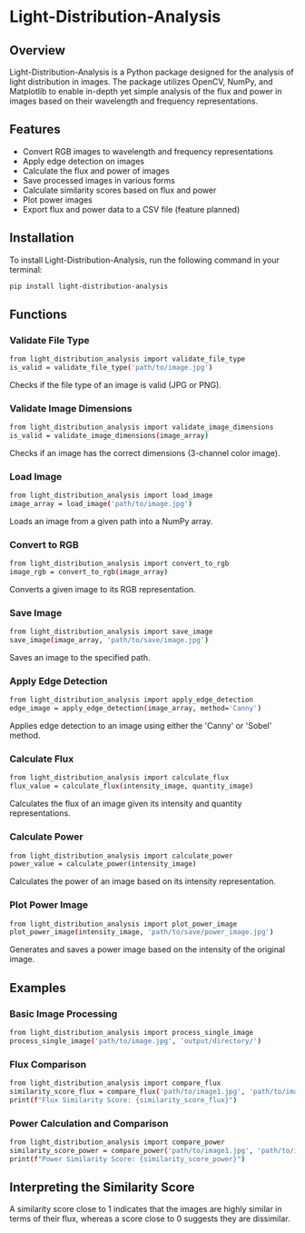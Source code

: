 # Light-Distribution-Analysis

## Overview

Light-Distribution-Analysis is a Python package designed for the analysis of light distribution in images. The package utilizes OpenCV, NumPy, and Matplotlib to enable in-depth yet simple analysis of the flux and power in images based on their wavelength and frequency representations.

## Features

- Convert RGB images to wavelength and frequency representations
- Apply edge detection on images
- Calculate the flux and power of images
- Save processed images in various forms
- Calculate similarity scores based on flux and power
- Plot power images
- Export flux and power data to a CSV file (feature planned)

## Installation

To install Light-Distribution-Analysis, run the following command in your terminal:

```bash
pip install light-distribution-analysis
```

## Functions

### Validate File Type

```bash
from light_distribution_analysis import validate_file_type
is_valid = validate_file_type('path/to/image.jpg')
```

Checks if the file type of an image is valid (JPG or PNG).

### Validate Image Dimensions

```bash
from light_distribution_analysis import validate_image_dimensions
is_valid = validate_image_dimensions(image_array)
```

Checks if an image has the correct dimensions (3-channel color image).

### Load Image

```bash
from light_distribution_analysis import load_image
image_array = load_image('path/to/image.jpg')
```

Loads an image from a given path into a NumPy array.

### Convert to RGB

```bash
from light_distribution_analysis import convert_to_rgb
image_rgb = convert_to_rgb(image_array)
```

Converts a given image to its RGB representation.

### Save Image

```bash
from light_distribution_analysis import save_image
save_image(image_array, 'path/to/save/image.jpg')
```

Saves an image to the specified path.

### Apply Edge Detection

```bash
from light_distribution_analysis import apply_edge_detection
edge_image = apply_edge_detection(image_array, method='Canny')
```

Applies edge detection to an image using either the 'Canny' or 'Sobel' method.

### Calculate Flux

```bash
from light_distribution_analysis import calculate_flux
flux_value = calculate_flux(intensity_image, quantity_image)
```

Calculates the flux of an image given its intensity and quantity representations.

### Calculate Power

```bash
from light_distribution_analysis import calculate_power
power_value = calculate_power(intensity_image)
```

Calculates the power of an image based on its intensity representation.

### Plot Power Image

```bash
from light_distribution_analysis import plot_power_image
plot_power_image(intensity_image, 'path/to/save/power_image.jpg')
```

Generates and saves a power image based on the intensity of the original image.

## Examples

### Basic Image Processing

```bash
from light_distribution_analysis import process_single_image
process_single_image('path/to/image.jpg', 'output/directory/')
```

### Flux Comparison

```bash
from light_distribution_analysis import compare_flux
similarity_score_flux = compare_flux('path/to/image1.jpg', 'path/to/image2.jpg')
print(f"Flux Similarity Score: {similarity_score_flux}")
```

### Power Calculation and Comparison

```bash
from light_distribution_analysis import compare_power
similarity_score_power = compare_power('path/to/image1.jpg', 'path/to/image2.jpg')
print(f"Power Similarity Score: {similarity_score_power}")
```

## Interpreting the Similarity Score

A similarity score close to 1 indicates that the images are highly similar in terms of their flux, whereas a score close to 0 suggests they are dissimilar.
